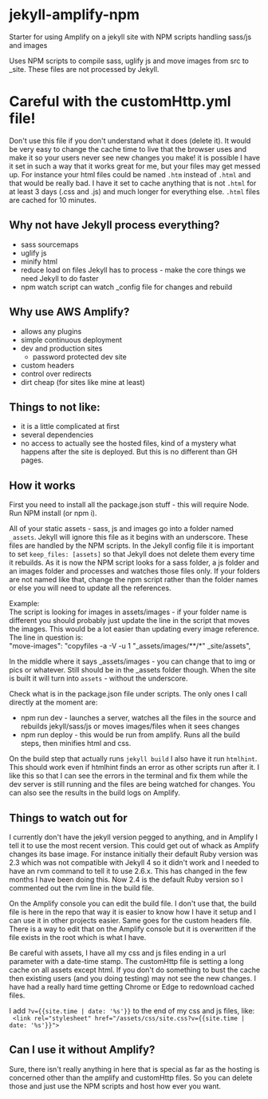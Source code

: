 # jekyll-amplify-npm
Starter for using Amplify on a jekyll site with NPM scripts handling sass/js and images

Uses NPM scripts to compile sass, uglify js and move images from src to _site. These files are not processed by Jekyll.

# Careful with the customHttp.yml file! 

Don't use this file if you don't understand what it does (delete it). It would be very easy to change the cache time to live that the browser uses and make it so your users never see new changes you make! it is possible I have it set in such a way that it works great for me, but your files may get messed up. For instance your html files could be named `.htm` instead of `.html` and that would be really bad. I have it set to cache anything that is not `.html` for at least 3 days (.css and .js) and much longer for everything else. `.html` files are cached for 10 minutes.

## Why not have Jekyll process everything?

- sass sourcemaps
- uglify js
- minify html
- reduce load on files Jekyll has to process - make the core things we need Jekyll to do faster
- npm watch script can watch _config file for changes and rebuild

## Why use AWS Amplify? 

- allows any plugins
- simple continuous deployment
- dev and production sites
    - password protected dev site
- custom headers
- control over redirects
- dirt cheap (for sites like mine at least)

## Things to not like:

- it is a little complicated at first
- several dependencies
- no access to actually see the hosted files, kind of a mystery what happens after the site is deployed. But this is no different than GH pages.

## How it works

First you need to install all the package.json stuff - this will require Node. Run NPM install (or npm i).

All of your static assets - sass, js and images go into a folder named `_assets`. Jekyll will ignore this file as it begins with an underscore. These files are handled by the NPM scripts. In the Jekyll config file it is important to set `keep_files: [assets]` so that Jekyll does not delete them every time it rebuilds. As it is now the NPM script looks for a sass folder, a js folder and an images folder and processes and watches those files only. If your folders are not named like that, change the npm script rather than the folder names or else you will need to update all the references.  

Example:  
The script is looking for images in assets/images - if your folder name is different you should probably just update the line in the script that moves the images. This would be a lot easier than updating every image reference. The line in question is:  
"move-images": "copyfiles -a -V -u 1 \"_assets/images/**/*\" _site/assets",

In the middle where it says _assets/images - you can change that to img or pics or whatever. Still should be in the _assets folder though. When the site is built it will turn into `assets` - without the underscore.

Check what is in the package.json file under scripts. The only ones I call directly at the moment are:

- npm run dev - launches a server, watches all the files in the source and rebuilds jekyll/sass/js or moves images/files when it sees changes
- npm run deploy - this would be run from amplify. Runs all the build steps, then minifies html and css.

On the build step that actually runs `jekyll build` I also have it run `htmlhint`. This should work even if htmlhint finds an error as other scripts run after it. I like this so that I can see the errors in the terminal and fix them while the dev server is still running and the files are being watched for changes. You can also see the results in the build logs on Amplify.

## Things to watch out for

I currently don't have the jekyll version pegged to anything, and in Amplify I tell it to use the most recent version. This could get out of whack as Amplify changes its base image. For instance initially their default Ruby version was 2.3 which was not compatible with Jekyll 4 so it didn't work and I needed to have an rvm command to tell it to use 2.6.x. This has changed in the few months I have been doing this. Now 2.4 is the default Ruby version so I commented out the rvm line in the build file.

On the Amplify console you can edit the build file. I don't use that, the build file is here in the repo that way it is easier to know how I have it setup and I can use it in other projects easier. Same goes for the custom headers file. There is a way to edit that on the Amplify console but it is overwritten if the file exists in the root which is what I have.

Be careful with assets, I have all my css and js files ending in a url parameter with a date-time stamp. The customHttp file is setting a long cache on all assets except html. If you don't do something to bust the cache then existing users (and you doing testing) may not see the new changes. I have had a really hard time getting Chrome or Edge to redownload cached files. 

I add `?v={{site.time | date: '%s'}}` to the end of my css and js files, like:  
` <link rel="stylesheet" href="/assets/css/site.css?v={{site.time | date: '%s'}}">`

## Can I use it without Amplify?

Sure, there isn't really anything in here that is special as far as the hosting is concerned other than the amplify and customHttp files. So you can delete those and just use the NPM scripts and host how ever you want.

